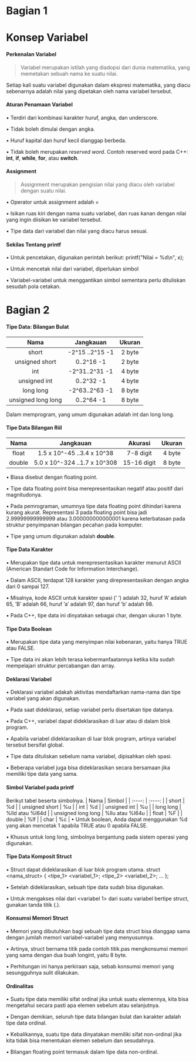 # Bagian 1
# Konsep Variabel
#### Perkenalan Variabel
> Variabel merupakan istilah yang diadopsi dari dunia matematika, yang
memetakan sebuah nama ke suatu nilai.

Setiap kali suatu variabel digunakan dalam ekspresi
matematika, yang diacu sebenarnya adalah nilai yang
dipetakan oleh nama variabel tersebut.

#### Aturan Penamaan Variabel
• Terdiri dari kombinasi karakter huruf, angka, dan underscore.

• Tidak boleh dimulai dengan angka.

• Huruf kapital dan huruf kecil dianggap berbeda. 

• Tidak boleh merupakan *reserved word*. Contoh reserved word
pada C++: **int**, **if**, **while**, **for**, atau **switch**.

#### Assignment
> Assignment merupakan pengisian nilai yang diacu oleh variabel dengan suatu nilai.

• Operator untuk assignment adalah =

• Isikan ruas kiri dengan nama suatu variabel, dan ruas kanan
dengan nilai yang ingin diisikan ke variabel tersebut.

• Tipe data dari variabel dan nilai yang diacu harus sesuai.

#### Sekilas Tentang printf
• Untuk pencetakan, digunakan perintah berikut:
printf("Nilai = %d\n", x);

• Untuk mencetak nilai dari variabel, diperlukan simbol

• Variabel-variabel untuk menggantikan simbol sementara perlu
dituliskan sesudah pola cetakan.

# Bagian 2
#### Tipe Data: Bilangan Bulat
| Nama   | Jangkauan | Ukuran |
| :----: | :----:    | :----: |
| short | -2^15 ..2^15 -1 | 2 byte |
| unsigned short | 0..2^16 -1 | 2 byte |
| int | -2^31..2^31 -1 | 4 byte |
| unsigned int | 0..2^32 -1| 4 byte |
| long long | -2^63..2^63 -1 | 8 byte |
| unsigned long long |0..2^64 -1 | 8 byte |

Dalam memprogram, yang umum digunakan adalah int dan long long.

#### Tipe Data Bilangan Riil
| Nama   | Jangkauan | Akurasi | Ukuran |
| :----: | :----:    | :----: | :----: |
| float | 1.5 x 10^-45 ..3.4 x 10^38 | 7-8 digit | 4 byte |
| double | 5.0 x 10^-324 ..1.7 x 10^308 | 15-16 digit | 8 byte |

• Biasa disebut dengan floating point.

• Tipe data floating point bisa merepresentasikan negatif atau positif dari magnitudonya.

• Pada pemrograman, umumnya tipe data floating point dihindari karena kurang akurat. Representasi 3 pada floating point bisa jadi 2.99999999999999 atau 3.000000000000001
karena keterbatasan pada struktur penyimpanan bilangan pecahan pada komputer.

• Tipe yang umum digunakan adalah **double**.

#### Tipe Data Karakter
• Merupakan tipe data untuk merepresentasikan karakter menurut ASCII (American Standart Code for Information Interchange).

• Dalam ASCII, terdapat 128 karakter yang direpresentasikan dengan angka dari 0 sampai 127.

• Misalnya, kode ASCII untuk karakter spasi (’ ’) adalah 32, huruf ’A’ adalah 65, ’B’ adalah 66, huruf ’a’ adalah 97, dan huruf ’b’ adalah 98.

• Pada C++, tipe data ini dinyatakan sebagai char, dengan ukuran 1 byte.

#### Tipe Data Boolean
• Merupakan tipe data yang menyimpan nilai kebenaran, yaitu hanya TRUE atau FALSE.

• Tipe data ini akan lebih terasa kebermanfaatannya ketika kita sudah mempelajari struktur percabangan dan array.

#### Deklarasi Variabel
• Deklarasi variabel adakah aktivitas mendaftarkan nama-nama dan tipe variabel yang akan digunakan.

• Pada saat dideklarasi, setiap variabel perlu disertakan tipe datanya.

• Pada C++, variabel dapat dideklarasikan di luar atau di dalam blok program.

• Apabila variabel dideklarasikan di luar blok program, artinya variabel tersebut bersifat global.

• Tipe data dituliskan sebelum nama variabel, dipisahkan oleh spasi.

• Beberapa variabel juga bisa dideklarasikan secara bersamaan jika memiliki tipe data yang sama.

#### Simbol Variabel pada printf
Berikut tabel beserta simbolnya.
| Nama   | Simbol |
| :----: | :----:    |
| short | %d |
| unsigned short | %u | 
| int | %d |
| unsigned int | %u | 
| long long | %lld atau %I64d | 
| unsigned long long | %llu atau %I64u |
| float | %F |
| double | %lf | 
| char | %c |
• Untuk boolean, Anda dapat menggunakan %d yang akan mencetak 1 apabila TRUE atau 0 apabila FALSE.

• Khusus untuk long long, simbolnya bergantung pada sistem operasi yang digunakan.

#### Tipe Data Komposit Struct
• Struct dapat dideklarasikan di luar blok program utama.
struct <nama_struct> {
  <tipe_1> <variabel_1>;
  <tipe_2> <variabel_2>;
  ...
};

• Setelah dideklarasikan, sebuah tipe data <nama struct> sudah bisa digunakan.
  
• Untuk mengakses nilai dari <variabel 1> dari suatu variabel bertipe struct, gunakan tanda titik (.).

#### Konsumsi Memori Struct
• Memori yang dibutuhkan bagi sebuah tipe data struct bisa dianggap sama dengan jumlah memori variabel-variabel yang menyusunnya.

• Artinya, struct bernama titik pada contoh titik.pas mengkonsumsi memori yang sama dengan dua buah longint, yaitu 8 byte.

• Perhitungan ini hanya perkiraan saja, sebab konsumsi memori yang sesungguhnya sulit dilakukan.

#### Ordinalitas
• Suatu tipe data memiliki sifat ordinal jika untuk suatu elemennya, kita bisa mengetahui secara pasti apa elemen sebelum atau selanjutnya.

• Dengan demikian, seluruh tipe data bilangan bulat dan karakter adalah tipe data ordinal.

• Kebalikannya, suatu tipe data dinyatakan memiliki sifat non-ordinal jika kita tidak bisa menentukan elemen sebelum dan sesudahnya.

• Bilangan floating point termasuk dalam tipe data non-ordinal.
